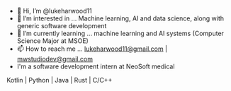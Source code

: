 - 👋 Hi, I’m @lukeharwood11
- 👀 I’m interested in ... Machine learning, AI and data science, along with generic software development
- 🌱 I’m currently learning ... machine learning and AI systems (Computer Science Major at MSOE)
- 📫 How to reach me ... lukeharwood11@gmail.com | mwstudiodev@gmail.com
- I'm a software development intern at NeoSoft medical

Kotlin | Python | Java | Rust | C/C++

